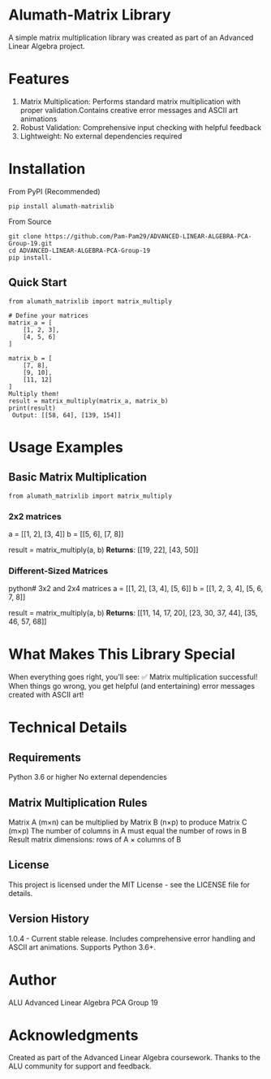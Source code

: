 # Alumath-Matrix Library
A simple matrix multiplication library was created as part of an Advanced Linear Algebra project.

# Features
1. Matrix Multiplication: Performs standard matrix multiplication with proper validation.Contains creative error messages and ASCII art animations
2. Robust Validation: Comprehensive input checking with helpful feedback
3. Lightweight: No external dependencies required

# Installation
From PyPI (Recommended)
```
pip install alumath-matrixlib
```

From Source
```
git clone https://github.com/Pam-Pam29/ADVANCED-LINEAR-ALGEBRA-PCA-Group-19.git
cd ADVANCED-LINEAR-ALGEBRA-PCA-Group-19
pip install.
```

## Quick Start
```
from alumath_matrixlib import matrix_multiply

# Define your matrices
matrix_a = [
    [1, 2, 3],
    [4, 5, 6]
]

matrix_b = [
    [7, 8],
    [9, 10],
    [11, 12]
]
Multiply them!
result = matrix_multiply(matrix_a, matrix_b)
print(result)
 Output: [[58, 64], [139, 154]]
```
# Usage Examples
## Basic Matrix Multiplication
```
from alumath_matrixlib import matrix_multiply
```

### 2x2 matrices
a = [[1, 2], [3, 4]]
b = [[5, 6], [7, 8]]

result = matrix_multiply(a, b)
**Returns**: [[19, 22], [43, 50]]

### Different-Sized Matrices
python# 3x2 and 2x4 matrices
a = [[1, 2], [3, 4], [5, 6]]
b = [[1, 2, 3, 4], [5, 6, 7, 8]]

result = matrix_multiply(a, b)
 **Returns**: [[11, 14, 17, 20], [23, 30, 37, 44], [35, 46, 57, 68]]

# What Makes This Library Special
When everything goes right, you'll see:
✅ Matrix multiplication successful!
When things go wrong, you get helpful (and entertaining) error messages created with ASCII art!

# Technical Details
## Requirements

Python 3.6 or higher
No external dependencies

## Matrix Multiplication Rules

Matrix A (m×n) can be multiplied by Matrix B (n×p) to produce Matrix C (m×p)
The number of columns in A must equal the number of rows in B
Result matrix dimensions: rows of A × columns of B

## License
This project is licensed under the MIT License - see the LICENSE file for details.

## Version History

1.0.4 - Current stable release.
Includes comprehensive error handling and ASCII art animations.
Supports Python 3.6+.

# Author
ALU Advanced Linear Algebra PCA Group 19

# Acknowledgments
Created as part of the Advanced Linear Algebra coursework.
Thanks to the ALU community for support and feedback.


